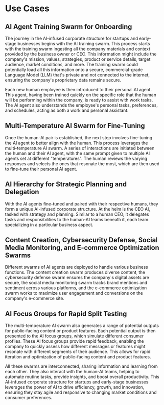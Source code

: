 # Use Cases

## AI Agent Training Swarm for Onboarding

The journey in the AI-infused corporate structure for startups and early-stage businesses begins with the AI training swarm. This process starts with the training swarm ingesting all the company materials and context provided by the business owner or CEO. This information might include the company's mission, values, strategies, product or service details, target audience, market conditions, and more. The training swarm could potentially load all this information onto a secure, commercial-grade Language Model (LLM) that's private and not connected to the internet, ensuring the company's proprietary data remains secure.

Each new human employee is then introduced to their personal AI agent. This agent, having been trained quickly on the specific role that the human will be performing within the company, is ready to assist with work tasks. The AI agent also understands the employee's personal tasks, preferences, and schedules, acting as both a work and personal assistant.

## Multi-Temperature AI Swarm for Fine-Tuning

Once the human-AI pair is established, the next step involves fine-tuning the AI agent to better align with the human. This process leverages the multi-temperature AI swarm. A series of interactions are initiated between the human and their AI agent, with the same prompt given to multiple AI agents set at different "temperatures". The human reviews the varying responses and selects the ones that resonate the most, which are then used to fine-tune their personal AI agent. 

## AI Hierarchy for Strategic Planning and Delegation

With the AI agents fine-tuned and paired with their respective humans, they form a unique AI-infused corporate structure. At the helm is the CEO AI, tasked with strategy and planning. Similar to a human CEO, it delegates tasks and responsibilities to the human-AI teams beneath it, each team specializing in a particular business aspect.

## Content Creation, Cybersecurity Defense, Social Media Monitoring, and E-commerce Optimization Swarms

Different swarms of AI agents are deployed to handle various business functions. The content creation swarm produces diverse content, the cybersecurity defense swarm ensures the company's digital assets are secure, the social media monitoring swarm tracks brand mentions and sentiment across various platforms, and the e-commerce optimization swarm works to maximize user engagement and conversions on the company's e-commerce site.

## AI Focus Groups for Rapid Split Testing

The multi-temperature AI swarm also generates a range of potential outputs for public-facing content or product features. Each potential output is then presented to the AI focus groups, which simulate different consumer profiles. These AI focus groups provide rapid feedback, enabling the company to quickly assess how different messages or features might resonate with different segments of their audience. This allows for rapid iteration and optimization of public-facing content and product features.

All these swarms are interconnected, sharing information and learning from each other. They also interact with the human-AI teams, helping to automate routine tasks, provide insights, and boost overall productivity. This AI-infused corporate structure for startups and early-stage businesses leverages the power of AI to drive efficiency, growth, and innovation, ensuring they stay agile and responsive to changing market conditions and consumer preferences.